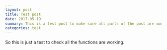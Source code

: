 ```yaml
---
layout: post
title: Test post
date: 2017-05-19
summary: This is a test post to make sure all parts of the post are working.
categories: test
---
```

So this is just a test to check all the functions are working.
